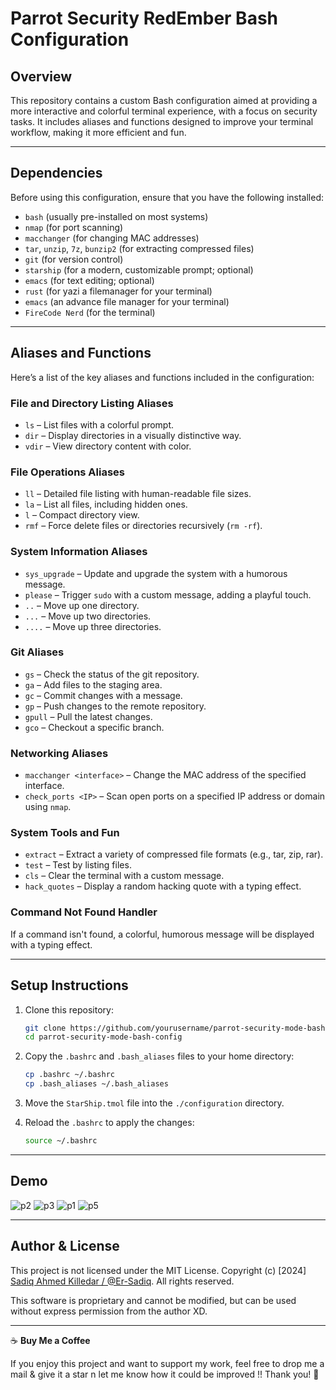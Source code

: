 # Parrot Security RedEmber Bash Configuration

## Overview
This repository contains a custom Bash configuration aimed at providing a more interactive and colorful terminal experience, with a focus on security tasks. It includes aliases and functions designed to improve your terminal workflow, making it more efficient and fun.

---

## Dependencies

Before using this configuration, ensure that you have the following installed:

- `bash` (usually pre-installed on most systems)
- `nmap` (for port scanning)
- `macchanger` (for changing MAC addresses)
- `tar`, `unzip`, `7z`, `bunzip2` (for extracting compressed files)
- `git` (for version control)
- `starship` (for a modern, customizable prompt; optional)
- `emacs` (for text editing; optional)
- `rust` (for yazi a filemanager for your terminal)
- `emacs` (an advance file manager for your terminal)
- `FireCode Nerd` (for the terminal)
---

## Aliases and Functions

Here’s a list of the key aliases and functions included in the configuration:

### File and Directory Listing Aliases
- `ls` – List files with a colorful prompt.
- `dir` – Display directories in a visually distinctive way.
- `vdir` – View directory content with color.

### File Operations Aliases
- `ll` – Detailed file listing with human-readable file sizes.
- `la` – List all files, including hidden ones.
- `l` – Compact directory view.
- `rmf` – Force delete files or directories recursively (`rm -rf`).

### System Information Aliases
- `sys_upgrade` – Update and upgrade the system with a humorous message.
- `please` – Trigger `sudo` with a custom message, adding a playful touch.
- `..` – Move up one directory.
- `...` – Move up two directories.
- `....` – Move up three directories.

### Git Aliases
- `gs` – Check the status of the git repository.
- `ga` – Add files to the staging area.
- `gc` – Commit changes with a message.
- `gp` – Push changes to the remote repository.
- `gpull` – Pull the latest changes.
- `gco` – Checkout a specific branch.

### Networking Aliases
- `macchanger <interface>` – Change the MAC address of the specified interface.
- `check_ports <IP>` – Scan open ports on a specified IP address or domain using `nmap`.

### System Tools and Fun
- `extract` – Extract a variety of compressed file formats (e.g., tar, zip, rar).
- `test` – Test by listing files.
- `cls` – Clear the terminal with a custom message.
- `hack_quotes` – Display a random hacking quote with a typing effect.

### Command Not Found Handler
If a command isn't found, a colorful, humorous message will be displayed with a typing effect.

---

## Setup Instructions

1. Clone this repository:
   ```bash
   git clone https://github.com/yourusername/parrot-security-mode-bash-config.git
   cd parrot-security-mode-bash-config
   ```

2. Copy the `.bashrc` and `.bash_aliases` files to your home directory:
   ```bash
   cp .bashrc ~/.bashrc
   cp .bash_aliases ~/.bash_aliases
   ```

3. Move the `StarShip.tmol` file into the `./configuration` directory.

4. Reload the `.bashrc` to apply the changes:
   ```bash
   source ~/.bashrc
   ```

---
## Demo
 ![p2](https://github.com/user-attachments/assets/3b4f007a-d123-4572-9645-97a6a3b738a4)
 ![p3](https://github.com/user-attachments/assets/c8ad42e9-aefa-4149-a2a6-f2fa9db578f9)
 ![p1](https://github.com/user-attachments/assets/f51a7f32-5ee3-4ff8-943d-59c46e7d12d8)
 ![p5](https://github.com/user-attachments/assets/6ef4a755-2f39-4f4c-9b01-b0f37efb9e03)


---
## Author & License 

This project is not licensed under the MIT License.
Copyright (c) [2024] [Sadiq Ahmed Killedar / @Er-Sadiq](https://github.com/Er-Sadiq). All rights reserved.

This software is proprietary and cannot be modified, but can be used without express permission from the author XD.

---

☕ **Buy Me a Coffee**

If you enjoy this project and want to support my work, feel free to drop me a mail & give it a star n let me know how it could be improved !! Thank you! 🙏

